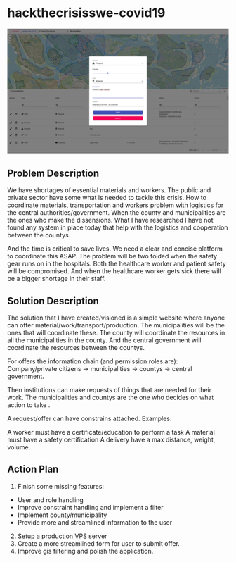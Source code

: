 # hackthecrisisswe-covid19

![screenshot](./screenshot.png)

## Problem Description
We have shortages of essential materials and workers.
The public and private sector have some what is needed to tackle this crisis.
How to coordinate materials, transportation and workers problem with logistics for the central authorities/government. When the county and municipalities are the ones who make the dissensions.
What I have researched I have not found any system in place today that help with the logistics and cooperation between the countys.

And the time is critical to save lives. We need a clear and concise platform to coordinate this ASAP.
The problem will be two folded when the safety gear runs on in the hospitals. Both the healthcare worker and patient safety will be compromised. And when the healthcare worker gets sick there will be a bigger shortage in their staff.

## Solution Description
The solution that I have created/visioned is a simple website where anyone can offer material/work/transport/production.
The municipalities will be the ones that will coordinate these.
The county will coordinate the resources in all the municipalities in the county.
And the central government will coordinate the resources between the countys.

For offers the information chain (and permission roles are):
Company/private citizens -> municipalities -> countys -> central government.

Then institutions can make requests of things that are needed for their work.
The municipalities and countys are the one who decides on what action to take .

A request/offer can have constrains attached. Examples:

A worker must have a certificate/education to perform a task
A material must have a safety certification
A delivery have a max distance, weight, volume.

## Action Plan
1. Finish some missing features:
  - User and role handling
  - Improve constraint handling and implement a filter
  - Implement county/municipality
  - Provide more and streamlined information to the user
2. Setup a production VPS server
3. Create a more streamlined form for user to submit offer.
4. Improve gis filtering and polish the application.
